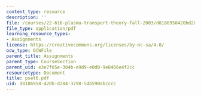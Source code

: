 ```yaml
---
content_type: resource
description: ''
file: /courses/22-616-plasma-transport-theory-fall-2003/d8186958420bd284379854b590abcccc_pset6.pdf
file_type: application/pdf
learning_resource_types:
- Assignments
license: https://creativecommons.org/licenses/by-nc-sa/4.0/
ocw_type: OCWFile
parent_title: Assignments
parent_type: CourseSection
parent_uid: e3e7f65e-304b-e9d9-e0d0-9e8466e4f2cc
resourcetype: Document
title: pset6.pdf
uid: d8186958-420b-d284-3798-54b590abcccc
---
```

